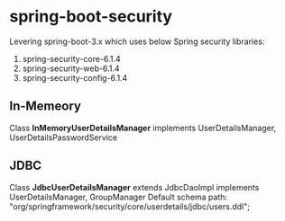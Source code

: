 # spring-boot-security

Levering spring-boot-3.x which uses below Spring security libraries:

1. spring-security-core-6.1.4
2. spring-security-web-6.1.4
3. spring-security-config-6.1.4

## In-Memeory
Class **InMemoryUserDetailsManager** implements UserDetailsManager, UserDetailsPasswordService

## JDBC
Class **JdbcUserDetailsManager** extends JdbcDaoImpl implements UserDetailsManager, GroupManager 
Default schema path:
 "org/springframework/security/core/userdetails/jdbc/users.ddl";
